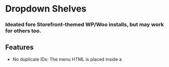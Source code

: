 # Dropdown Shelves
### Ideated fore Storefront-themed WP/Woo installs, but may work for others too.

## Features
- No duplicate IDs: The menu HTML is placed inside a <template> (inert), which the JS clones—so you won’t trip on duplicate IDs. 
- For no-JS users, a <noscript> block renders the same nested UL as a plain fallback.
- No FOUC: We cloak the shelf (.is-cloaked) and uncloak after the first panel is mounted.
- Storefront hover nuked: CSS disables the theme’s :hover/:focus-within submenus so nothing flashes under the shelf.
- Bootstrap native: If Bootstrap is already present, Offcanvas Just Works™. 
- Minimal PHP surface: One heredoc view, tiny shortcode class, no walker overrides, no template edits.

---
- If you prefer your own drawer, switch offcanvas="fixed" and style the wrapper as you like.
- // In your child theme:
  `\CSK\Drilldown\Shortcode::renderShortcode(['offcanvas' => 'fixed', 'width' => 360]);`
---

## To use
- install & activate plugin
- Insert the shortcode where you want the shelf button (or the fixed sidebar) to render (off-canvas, left is default).

```php
// off-canvas, left
[drilldown_nav menu="menu-games" title="Browse" offcanvas="start" width="360"]

// off-canvas, right
[drilldown_nav offcanvas="end"]

// Fixed sidebar, no off-canvas wrapper
[drilldown_nav offcanvas="fixed" width="320"]
```

- Apply the filters to the specific theme you're using. The filters are:
`add_filter('CSK\Drilldown\killhover_selector', fn() => '.main-navigation > ul.menu');`
*Scope for CSS hover overrides: where to turn off the theme’s hover/focus dropdown behavior. This should point at the container the theme targets in its CSS rules like X li:hover > ul.sub-menu { … }. We inject a tiny <style> scoped to that selector so only that nav is affected*

`add_filter('CSK\Drilldown\source_selector',  fn() => 'nav#site-navigation ul, ul.primary-menu');`
*Dom picker for the <ul> element we're targetting: where our JS should find the actual nested <ul> to clone into panels. This must match the <ul> that contains your .menu-item / .menu-item-has-children LIs, inside our <template>*

> [!TIP]
> These two are different because the CSS needs a scope large enough to catch the theme’s :hover rules but not so large that you nuke other menus.
> Our JS needs the UL itself to clone the nested structure. Passing the container would fail if there are wrappers around the UL.


# Cheatsheet for common themes
Storefront
- killhover_selector: .primary-navigation > ul.menu
- source_selector: .primary-navigation > ul.menu

Astra
- killhover_selector: .main-header-menu (that’s the UL)
- source_selector: .main-header-menu

GeneratePress
- killhover_selector: .main-navigation .main-nav > ul
- source_selector: .main-navigation .main-nav > ul

Neve
- killhover_selector: nav#site-navigation .primary-menu (UL often has .primary-menu)
- source_selector: nav#site-navigation .primary-menu

Hello Elementor
- killhover_selector: .elementor-nav-menu (UL)
- source_selector: .elementor-nav-menu

Block themes (Twenty Twenty-Two/Three+)
- killhover_selector: nav.wp-block-navigation
- source_selector: nav.wp-block-navigation ul.wp-block-navigation__container